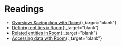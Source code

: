 # Readings
* [Overview: Saving data with Room](https://developer.android.com/training/data-storage/room){:_target="blank"}
* [Defining entities in Room](https://developer.android.com/training/data-storage/room/defining-data){:_target="blank"}
* [Related entities in Room](https://developer.android.com/training/data-storage/room/relationships){:_target="blank"}
* [Accessing data with Room](https://developer.android.com/training/data-storage/room/accessing-data#java){:_target="blank"}

